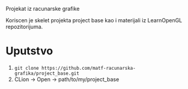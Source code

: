Projekat iz racunarske grafike

Koriscen je skelet projekta project base kao i materijali iz LearnOpenGL repozitorijuma.


# Uputstvo
1. `git clone https://github.com/matf-racunarska-grafika/project_base.git`
2. CLion -> Open -> path/to/my/project_base
